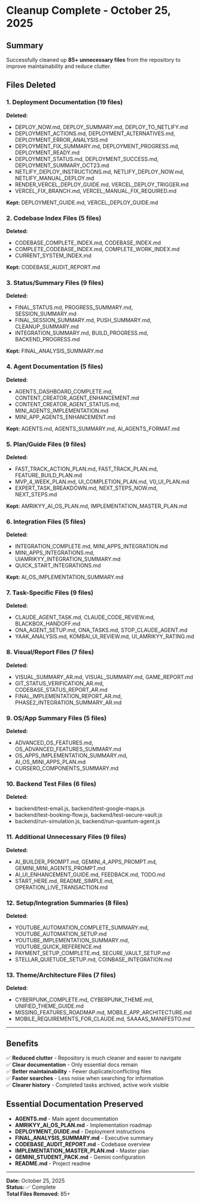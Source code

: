 # Cleanup Complete - October 25, 2025

## Summary
Successfully cleaned up **85+ unnecessary files** from the repository to improve maintainability and reduce clutter.

## Files Deleted

### 1. Deployment Documentation (19 files)
**Deleted:**
- DEPLOY_NOW.md, DEPLOY_SUMMARY.md, DEPLOY_TO_NETLIFY.md
- DEPLOYMENT_ACTIONS.md, DEPLOYMENT_ALTERNATIVES.md, DEPLOYMENT_ERROR_ANALYSIS.md
- DEPLOYMENT_FIX_SUMMARY.md, DEPLOYMENT_PROGRESS.md, DEPLOYMENT_READY.md
- DEPLOYMENT_STATUS.md, DEPLOYMENT_SUCCESS.md, DEPLOYMENT_SUMMARY_OCT23.md
- NETLIFY_DEPLOY_INSTRUCTIONS.md, NETLIFY_DEPLOY_NOW.md, NETLIFY_MANUAL_DEPLOY.md
- RENDER_VERCEL_DEPLOY_GUIDE.md, VERCEL_DEPLOY_TRIGGER.md
- VERCEL_FIX_BRANCH.md, VERCEL_MANUAL_FIX_REQUIRED.md

**Kept:** DEPLOYMENT_GUIDE.md, VERCEL_DEPLOY_GUIDE.md

### 2. Codebase Index Files (5 files)
**Deleted:**
- CODEBASE_COMPLETE_INDEX.md, CODEBASE_INDEX.md
- COMPLETE_CODEBASE_INDEX.md, COMPLETE_WORK_INDEX.md
- CURRENT_SYSTEM_INDEX.md

**Kept:** CODEBASE_AUDIT_REPORT.md

### 3. Status/Summary Files (9 files)
**Deleted:**
- FINAL_STATUS.md, PROGRESS_SUMMARY.md, SESSION_SUMMARY.md
- FINAL_SESSION_SUMMARY.md, PUSH_SUMMARY.md, CLEANUP_SUMMARY.md
- INTEGRATION_SUMMARY.md, BUILD_PROGRESS.md, BACKEND_PROGRESS.md

**Kept:** FINAL_ANALYSIS_SUMMARY.md

### 4. Agent Documentation (5 files)
**Deleted:**
- AGENTS_DASHBOARD_COMPLETE.md, CONTENT_CREATOR_AGENT_ENHANCEMENT.md
- CONTENT_CREATOR_AGENT_STATUS.md, MINI_AGENTS_IMPLEMENTATION.md
- MINI_APP_AGENTS_ENHANCEMENT.md

**Kept:** AGENTS.md, AGENTS_SUMMARY.md, AI_AGENTS_FORMAT.md

### 5. Plan/Guide Files (9 files)
**Deleted:**
- FAST_TRACK_ACTION_PLAN.md, FAST_TRACK_PLAN.md, FEATURE_BUILD_PLAN.md
- MVP_4_WEEK_PLAN.md, UI_COMPLETION_PLAN.md, V0_UI_PLAN.md
- EXPERT_TASK_BREAKDOWN.md, NEXT_STEPS_NOW.md, NEXT_STEPS.md

**Kept:** AMRIKYY_AI_OS_PLAN.md, IMPLEMENTATION_MASTER_PLAN.md

### 6. Integration Files (5 files)
**Deleted:**
- INTEGRATION_COMPLETE.md, MINI_APPS_INTEGRATION.md
- MINI_APPS_INTEGRATIONS.md, UIAMRIKYY_INTEGRATION_SUMMARY.md
- QUICK_START_INTEGRATIONS.md

**Kept:** AI_OS_IMPLEMENTATION_SUMMARY.md

### 7. Task-Specific Files (9 files)
**Deleted:**
- CLAUDE_AGENT_TASK.md, CLAUDE_CODE_REVIEW.md, BLACKBOX_HANDOFF.md
- ONA_AGENT_SETUP.md, ONA_TASKS.md, STOP_CLAUDE_AGENT.md
- YAAK_ANALYSIS.md, KOMBAI_UI_REVIEW.md, UI_AMRIKYY_RATING.md

### 8. Visual/Report Files (7 files)
**Deleted:**
- VISUAL_SUMMARY_AR.md, VISUAL_SUMMARY.md, GAME_REPORT.md
- GIT_STATUS_VERIFICATION_AR.md, CODEBASE_STATUS_REPORT_AR.md
- FINAL_IMPLEMENTATION_REPORT_AR.md, PHASE2_INTEGRATION_SUMMARY_AR.md

### 9. OS/App Summary Files (5 files)
**Deleted:**
- ADVANCED_OS_FEATURES.md, OS_ADVANCED_FEATURES_SUMMARY.md
- OS_APPS_IMPLEMENTATION_SUMMARY.md, AI_OS_MINI_APPS_PLAN.md
- CURSERO_COMPONENTS_SUMMARY.md

### 10. Backend Test Files (6 files)
**Deleted:**
- backend/test-email.js, backend/test-google-maps.js
- backend/test-booking-flow.js, backend/test-secure-vault.js
- backend/run-simulation.js, backend/run-quantum-agent.js

### 11. Additional Unnecessary Files (9 files)
**Deleted:**
- AI_BUILDER_PROMPT.md, GEMINI_4_APPS_PROMPT.md, GEMINI_MINI_AGENTS_PROMPT.md
- AI_UI_ENHANCEMENT_GUIDE.md, FEEDBACK.md, TODO.md
- START_HERE.md, README_SIMPLE.md, OPERATION_LIVE_TRANSACTION.md

### 12. Setup/Integration Summaries (8 files)
**Deleted:**
- YOUTUBE_AUTOMATION_COMPLETE_SUMMARY.md, YOUTUBE_AUTOMATION_SETUP.md
- YOUTUBE_IMPLEMENTATION_SUMMARY.md, YOUTUBE_QUICK_REFERENCE.md
- PAYMENT_SETUP_COMPLETE.md, SECURE_VAULT_SETUP.md
- STELLAR_QUIETUDE_SETUP.md, COINBASE_INTEGRATION.md

### 13. Theme/Architecture Files (7 files)
**Deleted:**
- CYBERPUNK_COMPLETE.md, CYBERPUNK_THEME.md, UNIFIED_THEME_GUIDE.md
- MISSING_FEATURES_ROADMAP.md, MOBILE_APP_ARCHITECTURE.md
- MOBILE_REQUIREMENTS_FOR_CLAUDE.md, SAAAAS_MANIFESTO.md

---

## Benefits

✅ **Reduced clutter** - Repository is much cleaner and easier to navigate  
✅ **Clear documentation** - Only essential docs remain  
✅ **Better maintainability** - Fewer duplicate/conflicting files  
✅ **Faster searches** - Less noise when searching for information  
✅ **Clearer history** - Completed tasks archived, active work visible  

## Essential Documentation Preserved

- **AGENTS.md** - Main agent documentation
- **AMRIKYY_AI_OS_PLAN.md** - Implementation roadmap
- **DEPLOYMENT_GUIDE.md** - Deployment instructions
- **FINAL_ANALYSIS_SUMMARY.md** - Executive summary
- **CODEBASE_AUDIT_REPORT.md** - Codebase overview
- **IMPLEMENTATION_MASTER_PLAN.md** - Master plan
- **GEMINI_STUDENT_PACK.md** - Gemini configuration
- **README.md** - Project readme

---

**Date:** October 25, 2025  
**Status:** ✅ Complete  
**Total Files Removed:** 85+
